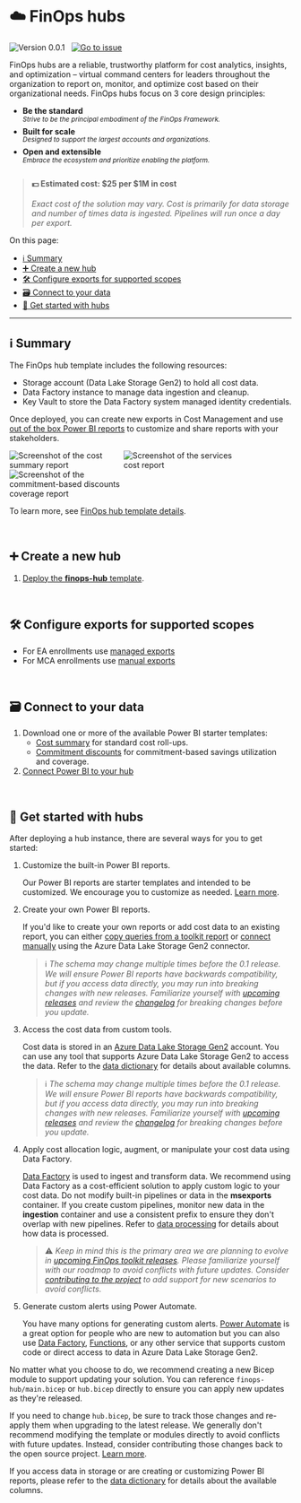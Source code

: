 # ☁️ FinOps hubs

![Version 0.0.1](https://img.shields.io/badge/version-0.0.1-darkgreen)
&nbsp;
[![Go to issue](https://img.shields.io/github/issues/detail/title/microsoft/cloud-hubs/1?label=roadmap)](https://github.com/microsoft/cloud-hubs/issues/1)

FinOps hubs are a reliable, trustworthy platform for cost analytics, insights, and optimization – virtual command centers for leaders throughout the organization to report on, monitor, and optimize cost based on their organizational needs. FinOps hubs focus on 3 core design principles:

- **Be the standard**<br>_<sup>Strive to be the principal embodiment of the FinOps Framework.</sup>_
- **Built for scale**<br>_<sup>Designed to support the largest accounts and organizations.</sup>_
- **Open and extensible**<br>_<sup>Embrace the ecosystem and prioritize enabling the platform.</sup>_

> #### 💵 Estimated cost: $25 per $1M in cost <!-- markdownlint-disable-line -->
>
> _Exact cost of the solution may vary. Cost is primarily for data storage and number of times data is ingested. Pipelines will run once a day per export._

On this page:

- [ℹ️ Summary](#ℹ️-summary)
- [➕ Create a new hub](#-create-a-new-hub)
- [🛠️ Configure exports for supported scopes](#️-configure-exports-for-supported-scopes)
- [🗃️ Connect to your data](#️-connect-to-your-data)
- [🛫 Get started with hubs](#-get-started-with-hubs)

---

## ℹ️ Summary

The FinOps hub template includes the following resources:

- Storage account (Data Lake Storage Gen2) to hold all cost data.
- Data Factory instance to manage data ingestion and cleanup.
- Key Vault to store the Data Factory system managed identity credentials.

Once deployed, you can create new exports in Cost Management and use [out of the box Power BI reports](reports) to customize and share reports with your stakeholders.

<img alt="Screenshot of the cost summary report" style="max-width:200px" src="https://user-images.githubusercontent.com/399533/216882658-45f026f1-c895-48ca-81e2-35765af8e29e.png">
<img alt="Screenshot of the services cost report" style="max-width:200px" src="https://user-images.githubusercontent.com/399533/216882700-4e04b589-0580-4e49-9b40-9f5948792975.png">
<img alt="Screenshot of the commitment-based discounts coverage report" style="max-width:200px" src="https://user-images.githubusercontent.com/399533/216882916-bb7ecfa3-d092-4ae2-88e1-7a0425c14dca.png">

To learn more, see [FinOps hub template details](template.md).

<br>

## ➕ Create a new hub

1. [Deploy the **finops-hub** template](../deploy).

<br>

## 🛠️ Configure exports for supported scopes

- For EA enrollments use [managed exports](./configure-scopes.md#️-managed-export-configuration)
- For MCA enrollments use [manual exports](./configure-scopes.md#️-configure-cost-management-exports-manually)

<br>

## 🗃️ Connect to your data

1. Download one or more of the available Power BI starter templates:
   - [Cost summary](./reports/cost-summary.md) for standard cost roll-ups.
   - [Commitment discounts](./reports/commitment-discounts.md) for commitment-based savings utilization and coverage.
2. [Connect Power BI to your hub](./reports/README.md#setup-a-finops-toolkit-report)

<br>

## 🛫 Get started with hubs

After deploying a hub instance, there are several ways for you to get started:

1. Customize the built-in Power BI reports.

   Our Power BI reports are starter templates and intended to be customized. We encourage you to customize as needed. [Learn more](./reports).

2. Create your own Power BI reports.

   If you'd like to create your own reports or add cost data to an existing report, you can either [copy queries from a toolkit report](./reports/README.md#setup-a-finops-toolkit-report) or [connect manually](./reports/README.md#connect-manually) using the Azure Data Lake Storage Gen2 connector.

   <!-- NOTE TO CONTRIBUTORS: Keep this info note in sync with the same one under #3 below. -->

   > ℹ️ _The schema may change multiple times before the 0.1 release. We will ensure Power BI reports have backwards compatibility, but if you access data directly, you may run into breaking changes with new releases. Familiarize yourself with [upcoming releases](https://aka.ms/finops/toolkit/roadmap) and review the [changelog](changelog.md) for breaking changes before you update._

3. Access the cost data from custom tools.

   Cost data is stored in an [Azure Data Lake Storage Gen2](https://learn.microsoft.com/azure/storage/blobs/data-lake-storage-introduction) account. You can use any tool that supports Azure Data Lake Storage Gen2 to access the data. Refer to the [data dictionary](./data-dictionary.md) for details about available columns.

   <!-- NOTE TO CONTRIBUTORS: Keep this info note in sync with the same one under #2 above. -->

   > ℹ️ _The schema may change multiple times before the 0.1 release. We will ensure Power BI reports have backwards compatibility, but if you access data directly, you may run into breaking changes with new releases. Familiarize yourself with [upcoming releases](https://aka.ms/finops/toolkit/roadmap) and review the [changelog](changelog.md) for breaking changes before you update._

4. Apply cost allocation logic, augment, or manipulate your cost data using Data Factory.

   [Data Factory](https://learn.microsoft.com/azure/data-factory/introduction) is used to ingest and transform data. We recommend using Data Factory as a cost-efficient solution to apply custom logic to your cost data. Do not modify built-in pipelines or data in the **msexports** container. If you create custom pipelines, monitor new data in the **ingestion** container and use a consistent prefix to ensure they don't overlap with new pipelines. Refer to [data processing](./data-processing.md) for details about how data is processed.

   > ⚠️ _Keep in mind this is the primary area we are planning to evolve in [upcoming FinOps toolkit releases](https://aka.ms/finops/toolkit/roadmap). Please familiarize yourself with our roadmap to avoid conflicts with future updates. Consider [contributing to the project](../CONTRIBUTING.md) to add support for new scenarios to avoid conflicts._

5. Generate custom alerts using Power Automate.

   You have many options for generating custom alerts. [Power Automate](https://powerautomate.microsoft.com/connectors/details/shared_azureblob/azure-blob-storage) is a great option for people who are new to automation but you can also use [Data Factory](https://learn.microsoft.com/azure/data-factory/introduction), [Functions](https://learn.microsoft.com/azure/azure-functions/functions-overview), or any other service that supports custom code or direct access to data in Azure Data Lake Storage Gen2.

No matter what you choose to do, we recommend creating a new Bicep module to support updating your solution. You can reference `finops-hub/main.bicep` or `hub.bicep` directly to ensure you can apply new updates as they're released.

If you need to change `hub.bicep`, be sure to track those changes and re-apply them when upgrading to the latest release. We generally don't recommend modifying the template or modules directly to avoid conflicts with future updates. Instead, consider contributing those changes back to the open source project. [Learn more](../CONTRIBUTING.md).

If you access data in storage or are creating or customizing Power BI reports, please refer to the [data dictionary](data-dictionary.md) for details about the available columns.

<br>
